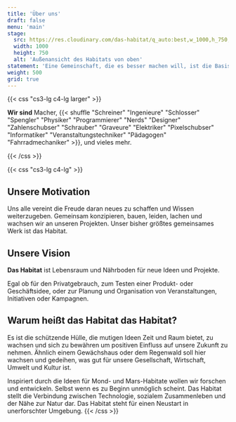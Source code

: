 ```yaml
---
title: 'Über uns'
draft: false
menu: 'main'
stage:
  src: https://res.cloudinary.com/das-habitat/q_auto:best,w_1000,h_750,c_fill,f_auto,dpr_auto/v1569173758/website/aussen.jpg
  width: 1000
  height: 750
  alt: 'Außenansicht des Habitats von oben'
statement: 'Eine Gemeinschaft, die es besser machen will, ist die Basis für einen neuen Lebensraum, für neue Ideen, für das Habitat.'
weight: 500
grid: true
---
```


{{< css "cs3-lg c4-lg larger" >}}

**Wir sind** Macher, {{< shuffle "Schreiner" "Ingenieure" "Schlosser" "Spengler" "Physiker" "Programmierer" "Nerds" "Designer" "Zahlenschubser" "Schrauber" "Graveure" "Elektriker" "Pixelschubser" "Informatiker" "Veranstaltungstechniker" "Pädagogen" "Fahrradmechaniker" >}}, und vieles mehr.

{{< /css >}}

{{< css "cs3-lg c4-lg" >}}

## Unsere Motivation

Uns alle vereint die Freude daran neues zu schaffen und Wissen weiterzugeben. Gemeinsam konzipieren, bauen, leiden, lachen und wachsen wir an unseren Projekten. Unser bisher größtes gemeinsames Werk ist das Habitat.

## Unsere Vision

**Das Habitat** ist Lebensraum und Nährboden für neue Ideen und Projekte.

Egal ob für den Privatgebrauch, zum Testen einer Produkt- oder Geschäftsidee, oder zur Planung und Organisation von Veranstaltungen, Initiativen oder Kampagnen.

## Warum heißt das Habitat das Habitat?

Es ist die schützende Hülle, die mutigen Ideen Zeit und Raum bietet, zu wachsen und sich zu bewähren um positiven Einfluss auf unsere Zukunft zu nehmen. Ähnlich einem Gewächshaus oder dem Regenwald soll hier wachsen und gedeihen, was gut für unsere Gesellschaft, Wirtschaft, Umwelt und Kultur ist.

Inspiriert durch die Ideen für Mond- und Mars-Habitate wollen wir forschen und entwickeln. Selbst wenn es zu Beginn unmöglich scheint. Das Habitat stellt die Verbindung zwischen Technologie, sozialem Zusammenleben und der Nähe zur Natur dar. Das Habitat steht für einen Neustart in unerforschter Umgebung.
{{< /css >}}
